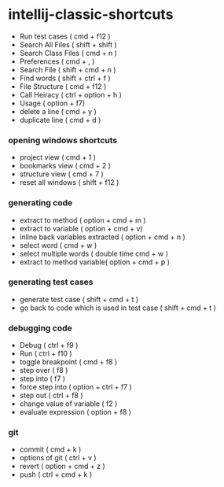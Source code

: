 # intellij-classic-shortcuts

- Run test cases ( cmd + f12 )
- Search All Files ( shift + shift )
- Search Class Files ( cmd + n )
- Preferences ( cmd + , )
- Search File ( shift + cmd + n )
- Find words ( shift + ctrl + f )
- File Structure ( cmd + f12 )
- Call Heiracy ( ctrl + option + h )
- Usage ( option + f7)
- delete a line ( cmd + y )
- duplicate line ( cmd + d )

### opening windows shortcuts 
- project view ( cmd + 1 )
- bookmarks view ( cmd + 2 )
- structure view ( cmd + 7 ) 
- reset all windows ( shift + f12 )

### generating code
- extract to method ( option + cmd + m )
- extract to variable ( option + cmd + v)
- inline back variables extracted ( option + cmd + n )
- select word ( cmd + w )
- select multiple words ( double time cmd + w )
- extract to method variable( option + cmd + p )

### generating test cases
- generate test case ( shift + cmd + t )
- go back to code which is used in test case ( shift + cmd + t )

### debugging code
- Debug ( ctrl + f9 )
- Run ( ctrl + f10 )
- toggle breakpoint ( cmd + f8 )
- step over ( f8 )
- step into ( f7 )
- force step into ( option + ctrl + f7 )
- step out ( ctrl + f8 )
- change value of variable ( f2 )
- evaluate expression ( option + f8 )

### git
- commit ( cmd + k )
- options of git ( ctrl + v )
- revert ( option + cmd + z )
- push ( ctrl + cmd + k )








